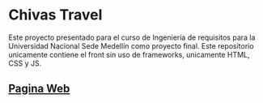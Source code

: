 # Chivas Travel
Este proyecto presentado para el curso de Ingeniería de requisitos para la Universidad Nacional Sede Medellín como proyecto final.
Este repositorio unicamente contiene el front sin uso de frameworks, unicamente HTML, CSS y JS.

## [Pagina Web](https://straver00.github.io/Chivas-travel/)

